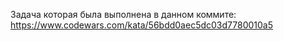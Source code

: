 Задача которая была выполнена в данном коммите: https://www.codewars.com/kata/56bdd0aec5dc03d7780010a5